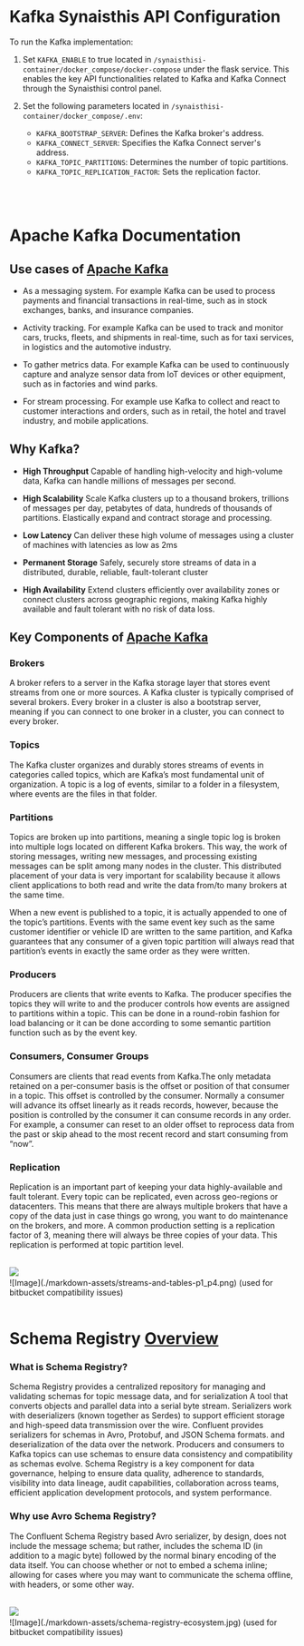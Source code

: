 # Kafka Synaisthis API Configuration

To run the Kafka implementation:

1. Set `KAFKA_ENABLE` to true located in `/synaisthisi-container/docker_compose/docker-compose` under the flask service. This enables the key API functionalities related to Kafka and Kafka Connect through the Synaisthisi control panel.

2. Set the following parameters located in `/synaisthisi-container/docker_compose/.env`:

   - `KAFKA_BOOTSTRAP_SERVER`: Defines the Kafka broker's address.
   - `KAFKA_CONNECT_SERVER`: Specifies the Kafka Connect server's address.
   - `KAFKA_TOPIC_PARTITIONS`: Determines the number of topic partitions.
   - `KAFKA_TOPIC_REPLICATION_FACTOR`: Sets the replication factor.

<br/>
<br/>

# **Apache Kafka Documentation**

## Use cases of [Apache Kafka](https://docs.confluent.io/kafka/introduction.html#use-cases)

- As a messaging system. For example Kafka can be used to process payments and financial transactions in real-time, such as in stock exchanges, banks, and insurance companies.

- Activity tracking. For example Kafka can be used to track and monitor cars, trucks, fleets, and shipments in real-time, such as for taxi services, in logistics and the automotive industry.

- To gather metrics data. For example Kafka can be used to continuously capture and analyze sensor data from IoT devices or other equipment, such as in factories and wind parks.

- For stream processing. For example use Kafka to collect and react to customer interactions and orders, such as in retail, the hotel and travel industry, and mobile applications.

## Why Kafka?
- **High Throughput**
Capable of handling high-velocity and high-volume data, Kafka can handle millions of messages per second.

- **High Scalability**
Scale Kafka clusters up to a thousand brokers, trillions of messages per day, petabytes of data, hundreds of thousands of partitions. Elastically expand and contract storage and processing.

- **Low Latency**
Can deliver these high volume of messages using a cluster of machines with latencies as low as 2ms

- **Permanent Storage**
Safely, securely store streams of data in a distributed, durable, reliable, fault-tolerant cluster

- **High Availability**
Extend clusters efficiently over availability zones or connect clusters across geographic regions, making Kafka highly available and fault tolerant with no risk of data loss.


## **Key Components** of [Apache Kafka](https://docs.confluent.io/kafka/introduction.html#terminology)

### Brokers
A broker refers to a server in the Kafka storage layer that stores event streams from one or more sources. A Kafka cluster is typically comprised of several brokers. Every broker in a cluster is also a bootstrap server, meaning if you can connect to one broker in a cluster, you can connect to every broker.

### Topics
The Kafka cluster organizes and durably stores streams of events in categories called topics, which are Kafka’s most fundamental unit of organization. A topic is a log of events, similar to a folder in a filesystem, where events are the files in that folder.

### Partitions
Topics are broken up into partitions, meaning a single topic log is broken into multiple logs located on different Kafka brokers. This way, the work of storing messages, writing new messages, and processing existing messages can be split among many nodes in the cluster. This distributed placement of your data is very important for scalability because it allows client applications to both read and write the data from/to many brokers at the same time.

When a new event is published to a topic, it is actually appended to one of the topic’s partitions. Events with the same event key such as the same customer identifier or vehicle ID are written to the same partition, and Kafka guarantees that any consumer of a given topic partition will always read that partition’s events in exactly the same order as they were written.

### Producers
Producers are clients that write events to Kafka. The producer specifies the topics they will write to and the producer controls how events are assigned to partitions within a topic. This can be done in a round-robin fashion for load balancing or it can be done according to some semantic partition function such as by the event key.

### Consumers, Consumer Groups
Consumers are clients that read events from Kafka.The only metadata retained on a per-consumer basis is the offset or position of that consumer in a topic. This offset is controlled by the consumer. Normally a consumer will advance its offset linearly as it reads records, however, because the position is controlled by the consumer it can consume records in any order. For example, a consumer can reset to an older offset to reprocess data from the past or skip ahead to the most recent record and start consuming from “now”.

### Replication
Replication is an important part of keeping your data highly-available and fault tolerant. Every topic can be replicated, even across geo-regions or datacenters. This means that there are always multiple brokers that have a copy of the data just in case things go wrong, you want to do maintenance on the brokers, and more. A common production setting is a replication factor of 3, meaning there will always be three copies of your data. This replication is performed at topic partition level.

<br/>
<img src=https://docs.confluent.io/_images/streams-and-tables-p1_p4.png>
<br/>
![Image](./markdown-assets/streams-and-tables-p1_p4.png)
(used for bitbucket compatibility issues)

<br/>
<br/>

# **Schema Registry** [Overview](https://docs.confluent.io/platform/current/schema-registry/index.html#sr-overview)

### What is Schema Registry?
Schema Registry provides a centralized repository for managing and validating schemas for topic message data, and for serialization
A tool that converts objects and parallel data into a serial byte stream. Serializers work with deserializers (known together as Serdes) to support efficient storage and high-speed data transmission over the wire. Confluent provides serializers for schemas in Avro, Protobuf, and JSON Schema formats.
 and deserialization of the data over the network. Producers and consumers to Kafka topics can use schemas to ensure data consistency and compatibility as schemas evolve. Schema Registry is a key component for data governance, helping to ensure data quality, adherence to standards, visibility into data lineage, audit capabilities, collaboration across teams, efficient application development protocols, and system performance.

### Why use Avro Schema Registry?

The Confluent Schema Registry based Avro serializer, by design, does not include the message schema; but rather, includes the schema ID (in addition to a magic byte) followed by the normal binary encoding of the data itself. You can choose whether or not to embed a schema inline; allowing for cases where you may want to communicate the schema offline, with headers, or some other way.


<br/>
<img src=https://docs.confluent.io/platform/current/_images/schema-registry-ecosystem.jpg>
<br/>
![Image](./markdown-assets/schema-registry-ecosystem.jpg)
(used for bitbucket compatibility issues)